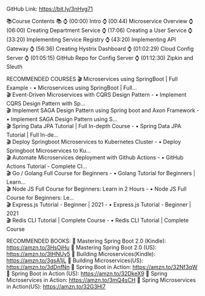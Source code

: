 GitHub Link: https://bit.ly/3nHvg71

📚Course Contents 📚
⌚ (00:00) Intro
⌚ (00:44) Microservice Overview
⌚ (06:00) Creating Department Service
⌚ (17:06) Creating a User Service
⌚ (33:20) Implementing Service Registry
⌚ (43:20) Implementing API Gateway
⌚ (56:36) Creating Hystrix Dashboard
⌚ (01:02:29) Cloud Config Server
⌚ (01:05:15) GitHub Repo for Config Server
⌚ (01:12:30) Zipkin and Sleuth

RECOMMENDED COURSES
🎬  Microservices using SpringBoot | Full Example -    • Microservices using SpringBoot | Full...  
🎬  Event-Driven Microservices with CQRS Design Pattern -    • Implement CQRS Design Pattern with Sp...  
🎬  Implement SAGA Design Pattern using Spring boot and Axon Framework -    • Implement SAGA Design Pattern using S...  
🎬  Spring Data JPA Tutorial | Full In-depth Course -    • Spring Data JPA Tutorial | Full In-de...  
🎬  Deploy Springboot Microservices to Kubernetes Cluster -    • Deploy Springboot Microservices to Ku...  
🎬  Automate Microservices deployment with Github Actions -    • GitHub Actions Tutorial - Complete CI...  
🎬  Go / Golang Full Course for Beginners  -    • Golang Tutorial for Beginners | Learn...  
🎬  Node JS Full Course for Beginners: Learn in 2 Hours  -    • Node JS Full Course for Beginners: Le...  
🎬  Express.js Tutorial - Beginner | 2021 -    • Express.js Tutorial - Beginner | 2021  
🎬  Redis CLI Tutorial | Complete Course -    • Redis CLI Tutorial | Complete Course  

RECOMMENDED BOOKS:
📙  Mastering Spring Boot 2.0 (Kindle): https://amzn.to/3HsOiHu
📙  Mastering Spring Boot 2.0 (US):  https://amzn.to/3tHNUy5
📙  Building Microservices(Kindle): https://amzn.to/3gsA1jL
📙  Building Microservices(US): https://amzn.to/3dDnfNn
📙  Spring Boot in Action:  https://amzn.to/32Nf3qW
📙  Spring Boot in Action (US): https://amzn.to/32DkeX9
📙  Spring Microservices in Action: https://amzn.to/3mQ4sCH
📙  Spring Microservices in Action(US): https://amzn.to/32G3Hl7